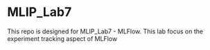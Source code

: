 # MLIP_Lab7
This repo is designed for MLIP_Lab7 - MLFlow. This lab focus on the experiment tracking aspect of MLFlow
